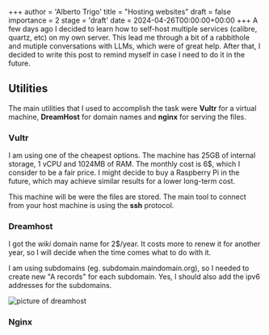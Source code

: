 +++
author = 'Alberto Trigo'
title = "Hosting websites"
draft = false
importance = 2
stage = 'draft'
date = 2024-04-26T00:00:00+00:00
+++
A few days ago I decided to learn how to self-host multiple services (calibre, quartz, etc) on my own server. This lead me through a bit of a rabbithole and mutiple conversations with LLMs, which were of great help. After that, I decided to write this post to remind myself in case I need to do it in the future.

## Utilities

The main utilities that I used to accomplish the task were **Vultr** for a virtual machine, **DreamHost** for domain names and **nginx** for serving the files.


### Vultr

I am using one of the cheapest options. The machine has 25GB of internal storage, 1 vCPU and 1024MB of RAM. The monthly cost is 6$, which I consider to be a fair price. I might decide to buy a Raspberry Pi in the future, which may achieve similar results for a lower long-term cost.

This machine will be were the files are stored. The main tool to connect from your host machine is using the **ssh** protocol.

### Dreamhost

I got the *wiki* domain name for 2$/year. It costs more to renew it for another year, so I will decide when the time comes what to do with it.

I am using subdomains (eg. subdomain.maindomain.org), so I needed to create new "A records" for each subdomain. Yes, I should also add the ipv6 addresses for the subdomains.

![picture of dreamhost](/dreamhost.png)
### Nginx

